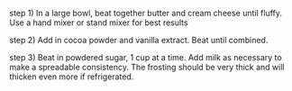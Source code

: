  step 1) In a large bowl, beat together butter and cream cheese until fluffy. Use a hand mixer or stand mixer for best results

 step 2) Add in cocoa powder and vanilla extract. Beat until combined.

 step 3) Beat in powdered sugar, 1 cup at a time. Add milk as necessary to make a spreadable consistency. The frosting should be very thick and will thicken even more if refrigerated.
